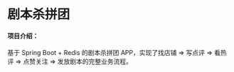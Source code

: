 # 剧本杀拼团

#### 项目介绍：

基于 Spring Boot + Redis 的剧本杀拼团 APP，实现了找店铺 => 写点评 => 看热评 => 点赞关注 => 发放剧本的完整业务流程。
